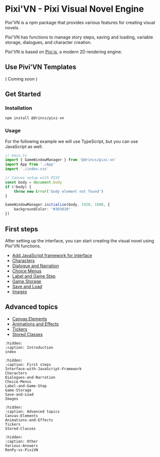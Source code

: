 # Pixi'VN - Pixi Visual Novel Engine

Pixi'VN is a npm package that provides various features for creating visual novels.

Pixi'VN has functions to manage story steps, saving and loading, variable storage, dialogues, and character creation.

Pixi'VN is based on [Pixi.js](https://pixijs.com/), a modern 2D rendering engine.

## Use Pivi'VN Templates

( Coming soon )

## Get Started

### Installation

```bash
npm install @drincs/pixi-vn
```

### Usage

For the following example we will use TypeScript, but you can use JavaScript as well.

```typescript
// main.ts
import { GameWindowManager } from '@drincs/pixi-vn'
import App from './App'
import './index.css'

// Canvas setup with PIXI
const body = document.body
if (!body) {
    throw new Error('body element not found')
}

GameWindowManager.initialize(body, 1920, 1080, {
    backgroundColor: "#303030"
})
```

## First steps

After setting up the interface, you can start creating the visual novel using Pixi'VN functions.

* [Add JavaScript framework for interface](Interface-with-JavaScript-Framework)
* [Characters](Characters)
* [Dialogue and Narration](Dialogues-and-Narration)
* [Choice Menus](Choice-Menus)
* [Label and Game Step](Label-and-Game-Step)
* [Game Storage](Game-Storage)
* [Save and Load](Save-and-Load)
* [Images](Images)

## Advanced topics

* [Canvas Elements](Canvas-Elements)
* [Animations and Effects](Animations-and-Effects)
* [Tickers](Tickers)
* [Stored Classes](Stored-Classes)

```{toctree}
:hidden:
:caption: Introduction
index
```

```{toctree}
:hidden:
:caption: First steps
Interface-with-JavaScript-Framework
Characters
Dialogues-and-Narration
Choice-Menus
Label-and-Game-Step
Game-Storage
Save-and-Load
Images
```

```{toctree}
:hidden:
:caption: Advanced topics
Canvas-Elements
Animations-and-Effects
Tickers
Stored-Classes
```

```{toctree}
:hidden:
:caption: Other
Various-Answers
RenPy-vs-PixiVN
```
